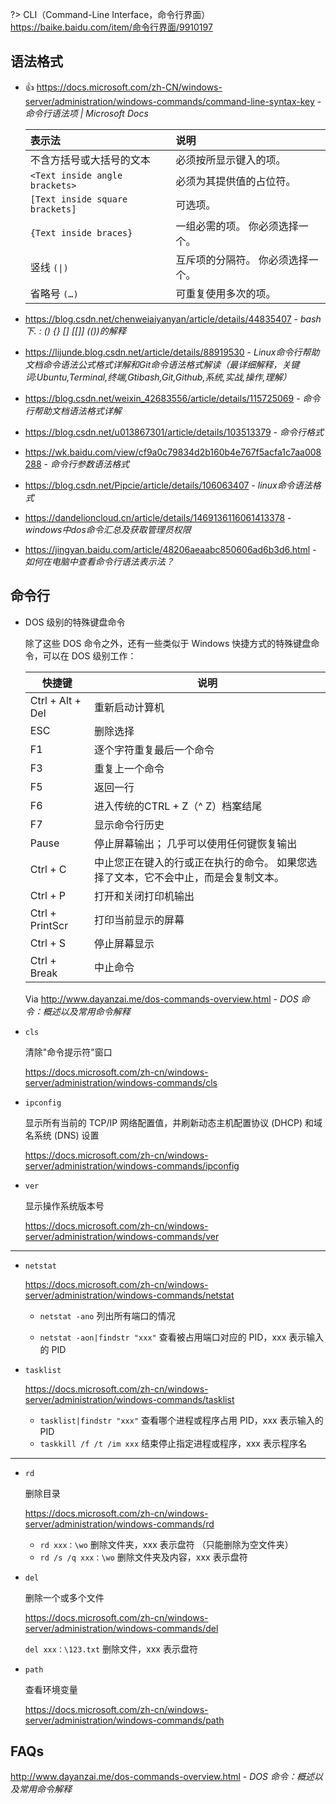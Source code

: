 ?> CLI（Command-Line Interface，命令行界面）
<https://baike.baidu.com/item/命令行界面/9910197>

## 语法格式

- 👍 https://docs.microsoft.com/zh-CN/windows-server/administration/windows-commands/command-line-syntax-key - *命令行语法项 | Microsoft Docs*

  | 表示法                          | 说明                              |
  | :------------------------------ | :-------------------------------- |
  | 不含方括号或大括号的文本        | 必须按所显示键入的项。            |
  | `<Text inside angle brackets>`  | 必须为其提供值的占位符。          |
  | `[Text inside square brackets]` | 可选项。                          |
  | `{Text inside braces}`          | 一组必需的项。 你必须选择一个。   |
  | 竖线 `(\|)`                     | 互斥项的分隔符。 你必须选择一个。 |
  | 省略号 `(…)`                    | 可重复使用多次的项。              |

- https://blog.csdn.net/chenweiaiyanyan/article/details/44835407 - *bash下. : () {} [] [[]] (())的解释*

- https://lijunde.blog.csdn.net/article/details/88919530 - *Linux命令行帮助文档命令语法公式格式详解和Git命令语法格式解读（最详细解释，关键词:Ubuntu,Terminal,终端,Gtibash,Git,Github,系统,实战,操作,理解）*

- https://blog.csdn.net/weixin_42683556/article/details/115725069 - *命令行帮助文档语法格式详解*

- https://blog.csdn.net/u013867301/article/details/103513379 - *命令行格式*

- https://wk.baidu.com/view/cf9a0c79834d2b160b4e767f5acfa1c7aa008288 - *命令行参数语法格式*

- https://blog.csdn.net/Pipcie/article/details/106063407 - *linux命令语法格式*

- https://dandelioncloud.cn/article/details/1469136116061413378 - *windows中dos命令汇总及获取管理员权限*

- https://jingyan.baidu.com/article/48206aeaabc850606ad6b3d6.html - *如何在电脑中查看命令行语法表示法？*



## 命令行

- DOS 级别的特殊键盘命令

  除了这些 DOS 命令之外，还有一些类似于 Windows 快捷方式的特殊键盘命令，可以在 DOS 级别工作：

  | 快捷键           | 说明                                                         |
  | ---------------- | ------------------------------------------------------------ |
  | Ctrl + Alt + Del | 重新启动计算机                                               |
  | ESC              | 删除选择                                                     |
  | F1               | 逐个字符重复最后一个命令                                     |
  | F3               | 重复上一个命令                                               |
  | F5               | 返回一行                                                     |
  | F6               | 进入传统的CTRL + Z（^ Z）档案结尾                            |
  | F7               | 显示命令行历史                                               |
  | Pause            | 停止屏幕输出； 几乎可以使用任何键恢复输出                    |
  | Ctrl + C         | 中止您正在键入的行或正在执行的命令。 如果您选择了文本，它不会中止，而是会复制文本。 |
  | Ctrl + P         | 打开和关闭打印机输出                                         |
  | Ctrl + PrintScr  | 打印当前显示的屏幕                                           |
  | Ctrl + S         | 停止屏幕显示                                                 |
  | Ctrl + Break     | 中止命令                                                     |

  Via http://www.dayanzai.me/dos-commands-overview.html - *DOS 命令：概述以及常用命令解释*

- `cls`

  清除"命令提示符"窗口

  https://docs.microsoft.com/zh-cn/windows-server/administration/windows-commands/cls

- `ipconfig`

  显示所有当前的 TCP/IP 网络配置值，并刷新动态主机配置协议 (DHCP) 和域名系统 (DNS) 设置

  https://docs.microsoft.com/zh-cn/windows-server/administration/windows-commands/ipconfig

- `ver`

  显示操作系统版本号

  https://docs.microsoft.com/zh-cn/windows-server/administration/windows-commands/ver

---

- `netstat`

  https://docs.microsoft.com/zh-cn/windows-server/administration/windows-commands/netstat

  - `netstat -ano` 列出所有端口的情况

  - `netstat -aon|findstr "xxx"` 查看被占用端口对应的 PID，xxx 表示输入的 PID

- `tasklist`

  https://docs.microsoft.com/zh-cn/windows-server/administration/windows-commands/tasklist

  - `tasklist|findstr "xxx"` 查看哪个进程或程序占用 PID，xxx 表示输入的 PID
  - `taskkill /f /t /im xxx` 结束停止指定进程或程序，xxx 表示程序名

---

- `rd`

  删除目录

  https://docs.microsoft.com/zh-cn/windows-server/administration/windows-commands/rd

  - `rd xxx：\wo` 删除文件夹，xxx 表示盘符 （只能删除为空文件夹）
  - `rd /s /q xxx：\wo` 删除文件夹及内容，xxx 表示盘符

- `del`

  删除一个或多个文件

  https://docs.microsoft.com/zh-cn/windows-server/administration/windows-commands/del

  `del xxx：\123.txt` 删除文件，xxx 表示盘符

- `path`

  查看环境变量

  https://docs.microsoft.com/zh-cn/windows-server/administration/windows-commands/path



## FAQs

http://www.dayanzai.me/dos-commands-overview.html - *DOS 命令：概述以及常用命令解释*
